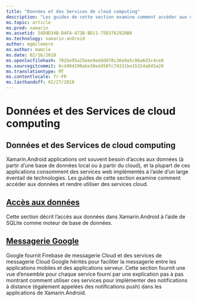```yaml
---
title: "Données et des Services de cloud computing"
description: "Les guides de cette section examine comment accéder aux données et rendre utiliser des services cloud."
ms.topic: article
ms.prod: xamarin
ms.assetid: 54D9D34B-D4FA-473B-BD11-75D3762920B0
ms.technology: xamarin-android
author: mgmclemore
ms.author: mamcle
ms.date: 02/16/2018
ms.openlocfilehash: 702be95a25eee9eddd870c30a9a5c06a6d3c4ce8
ms.sourcegitcommit: 6cd40d190abe38edd50fc74331be15324a845a28
ms.translationtype: MT
ms.contentlocale: fr-FR
ms.lasthandoff: 02/27/2018
---
```

# <a name="data-and-cloud-services"></a>Données et des Services de cloud computing

## <a name="data-and-cloud-services"></a>Données et des Services de cloud computing

Xamarin.Android applications ont souvent besoin d’accès aux données (à partir d’une base de données local ou à partir du cloud), et la plupart de ces applications consomment des services web implémentés à l’aide d’un large éventail de technologies. Les guides de cette section examine comment accéder aux données et rendre utiliser des services cloud.

## <a name="data-accessandroiddata-clouddata-accessindexmd"></a>[Accès aux données](~/android/data-cloud/data-access/index.md)

Cette section décrit l’accès aux données dans Xamarin.Android à l’aide de SQLite comme moteur de base de données.
 
## <a name="google-messagingandroiddata-cloudgoogle-messagingindexmd"></a>[Messagerie Google](~/android/data-cloud/google-messaging/index.md)

Google fournit Firebase de messagerie Cloud et des services de messagerie Cloud Google hérités pour faciliter la messagerie entre les applications mobiles et des applications serveur. Cette section fournit une vue d’ensemble pour chaque service fourni par une explication pas à pas montrant comment utiliser ces services pour implémenter des notifications à distance (également appelées des notifications push) dans les applications de Xamarin.Android.


